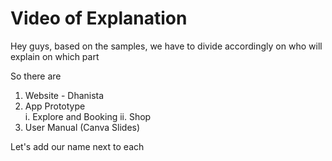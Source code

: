 # Video of Explanation 

Hey guys, based on the samples, we have to divide accordingly on who will explain on which part

So there are 

1. Website - Dhanista 
2. App Prototype  
   i. Explore and Booking
  ii. Shop
4. User Manual (Canva Slides) 

Let's add our name next to each 
